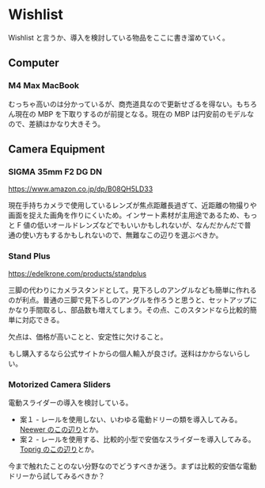 # Wishlist

Wishlist と言うか、導入を検討している物品をここに書き溜めていく。

## Computer

### M4 Max MacBook

むっちゃ高いのは分かっているが、商売道具なので更新せざるを得ない。もちろん現在の MBP を下取りするのが前提となる。現在の MBP は円安前のモデルなので、差額はかなり大きそう。

## Camera Equipment

### SIGMA 35mm F2 DG DN

https://www.amazon.co.jp/dp/B08QH5LD33

現在手持ちカメラで使用しているレンズが焦点距離長過ぎて、近距離の物撮りや画面を捉えた画角を作りにくいため。インサート素材が主用途であるため、もっと F 値の低いオールドレンズなどでもいいかもしれないが、なんだかんだで普通の使い方もするかもしれないので、無難なこの辺りを選ぶべきか。

### Stand Plus

https://edelkrone.com/products/standplus

三脚の代わりにカメラスタンドとして。見下ろしのアングルなども簡単に作れるのが利点。普通の三脚で見下ろしのアングルを作ろうと思うと、セットアップにかなり手間取るし、部品数も増えてしまう。その点、このスタンドなら比較的簡単に対応できる。

欠点は、価格が高いことと、安定性に欠けること。

もし購入するなら公式サイトからの個人輸入が良さげ。送料はかからないらしい。

### Motorized Camera Sliders

電動スライダーの導入を検討している。

- 案１ - レールを使用しない、いわゆる電動ドリーの類を導入してみる。[Neewer のこの辺り](https://neewer.com/collections/sliders/products/video-camera-supports-66600072)とか。
- 案２ - レールを使用する、比較的小型で安価なスライダーを導入してみる。[Toprig のこの辺り](https://www.amazon.co.jp/dp/B0CKYN3VGN)とか。

今まで触れたことのない分野なのでどうすべきか迷う。まずは比較的安価な電動ドリーから試してみるべきか？
